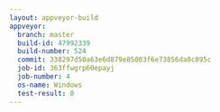 ```yaml
---
layout: appveyor-build
appveyor:
  branch: master
  build-id: 47992339
  build-number: 524
  commit: 338297d50a63e6d879e85003f6e73856da0c895c
  job-id: 363ffwgrp60epayj
  job-number: 4
  os-name: Windows
  test-result: 0
---
```

